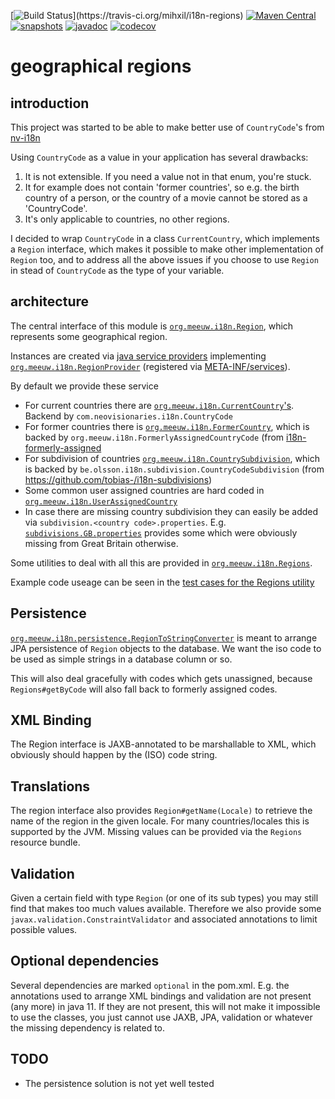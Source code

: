 [![Build Status](https://travis-ci.org/mihxil/i18n-regions.svg?)](https://travis-ci.org/mihxil/i18n-regions)
[![Maven Central](https://img.shields.io/maven-central/v/org.meeuw.i18n/i18n-regions.svg?label=Maven%20Central)](https://search.maven.org/search?q=g:%22org.meeuw.i18n%22)
[![snapshots](https://img.shields.io/nexus/s/https/oss.sonatype.org/org.meeuw.i18n/i18n-regions.svg)](https://oss.sonatype.org/content/repositories/staging/org/meeuw/i18n/)
[![javadoc](http://www.javadoc.io/badge/org.meeuw.i18n/i18n-regions.svg?color=blue)](http://www.javadoc.io/doc/org.meeuw.i18n/i18n-regions)
[![codecov](https://codecov.io/gh/mihxil/i18n-regions/branch/master/graph/badge.svg)](https://codecov.io/gh/mihxil/i18n-regions)


geographical regions
=============

introduction
---
This project was started to be able to make better use of `CountryCode`'s from [nv-i18n](https://github.com/TakahikoKawasaki/nv-i18n)

Using `CountryCode` as a value in your application has several drawbacks:

1. It is not extensible. If you need a value not in that enum, you're stuck.
2. It for example does not contain 'former countries', so e.g. the birth country of a person, or the country of a movie cannot be stored as a 'CountryCode'.
3. It's only applicable to countries, no other regions.

I decided to wrap `CountryCode` in a class `CurrentCountry`, which implements a `Region` interface, which makes it possible to make other implementation of `Region` too, and to address all the above issues if you choose to use `Region` in stead of `CountryCode` as the type of your variable.


architecture
---
The central interface of this module is [`org.meeuw.i18n.Region`](src/main/java/org/meeuw/i18n/Region.java), which represents some geographical region.

Instances are created via  [java service providers](https://www.baeldung.com/java-spi) implementing [`org.meeuw.i18n.RegionProvider`](src/main/java/org/meeuw/i18n/RegionProvider.java) (registered via [META-INF/services](src/main/resourcces/META-INF/services/org.meeuw.i18n.RegionProvider)).

By default we provide these service 

- For current countries there are [`org.meeuw.i18n.CurrentCountry`'s](src/main/java/org/meeuw/i18n/CurrentCountry.java). Backend by `com.neovisionaries.i18n.CountryCode`
- For former countries there is [`org.meeuw.i18n.FormerCountry`](src/main/java/org/meeuw/i18n/FormerCountry.java), which is backed by  `org.meeuw.i18n.FormerlyAssignedCountryCode` (from [i18n-formerly-assigned](https://github.com/mihxil/i18n-formerly-assigned)
- For subdivision of countries [`org.meeuw.i18n.CountrySubdivision`](src/main/java/org/meeuw/i18n/CountrySubdivision.java), which is backed by 
`be.olsson.i18n.subdivision.CountryCodeSubdivision` (from https://github.com/tobias-/i18n-subdivisions)
- Some common user assigned countries are  hard coded in [`org.meeuw.i18n.UserAssignedCountry`](src/main/java/org/meeuw/i18n/UserAssignedCountry.java)
- In case there are missing country subdivision they can easily be added via `subdivision.<country code>.properties`. E.g. [`subdivisions.GB.properties`](src/main/resources/subdivisions.GB.properties) provides some which were obviously missing from Great Britain otherwise.


Some utilities to deal with all this are provided in [`org.meeuw.i18n.Regions`](src/main/java/org/meeuw/i18n/Regions.java). 

Example code useage can be seen in the [test cases for the Regions utility](src/test/java/org/meeuw/i18n/RegionsTest.java)
 

Persistence
-----------
[`org.meeuw.i18n.persistence.RegionToStringConverter`](src/main/java/org/meeuw/i18n/persistence/.RegionToStringConverter.java) is meant to arrange JPA persistence of `Region` objects to the database. We want the iso code to be used as simple strings in a database column or so.

This will also deal gracefully with codes which gets unassigned, because `Regions#getByCode` will also fall back to formerly assigned codes.


XML Binding
----
The Region interface is JAXB-annotated to be marshallable to XML, which obviously should happen by the (ISO) code string.

Translations
----
The region interface also provides `Region#getName(Locale)` to retrieve the name of the region in the given locale. For many countries/locales this is supported by the JVM. Missing values can be provided via the `Regions` resource bundle.

Validation
-----
Given a certain field with type `Region` (or one of its sub types) you may still find that makes too much values available. Therefore we also provide some `javax.validation.ConstraintValidator` and associated annotations to limit possible values.

Optional dependencies
----
Several dependencies are marked `optional` in the pom.xml. E.g. the annotations used to arrange XML bindings and validation are not present (any more) in java 11. If they are not present, this will not make it impossible to use the classes, you just cannot use JAXB, JPA, validation or whatever the missing dependency is related to.


TODO
----
- The persistence solution is not yet well tested


